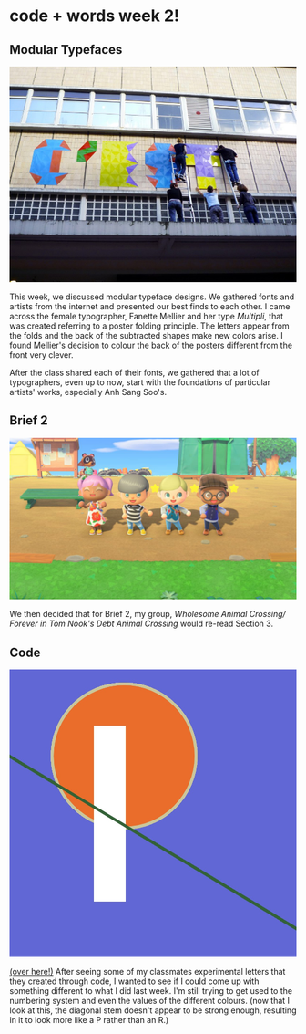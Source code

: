 # code + words week 2!

## Modular Typefaces

![](multipli.jpg)

This week, we discussed modular typeface designs. We gathered fonts and artists from the internet and presented our best finds to each other. I came across the female typographer, Fanette Mellier and her type *Multipli*, that was created referring to a poster folding principle. The letters appear from the folds and the back of the subtracted shapes make new colors arise. I found Mellier's decision to colour the back of the posters different from the front very clever.

After the class shared each of their fonts, we gathered that a lot of typographers, even up to now, start with the foundations of particular artists' works, especially Anh Sang Soo's. 


## Brief 2

![](acnh.jpg)

We then decided that for Brief 2, my group, *Wholesome Animal Crossing/ Forever in Tom Nook's Debt Animal Crossing* would re-read Section 3.


## Code

![](R.jpg)

[(over here!)](https://robymanlongat.github.io/codewords.github.io/week02/R)
After seeing some of my classmates experimental letters that they created through code, I wanted to see if I could come up with something different to what I did last week. I'm still trying to get used to the numbering system and even the values of the different colours. (now that I look at this, the diagonal stem doesn't appear to be strong enough, resulting in it to look more like a P rather than an R.)
